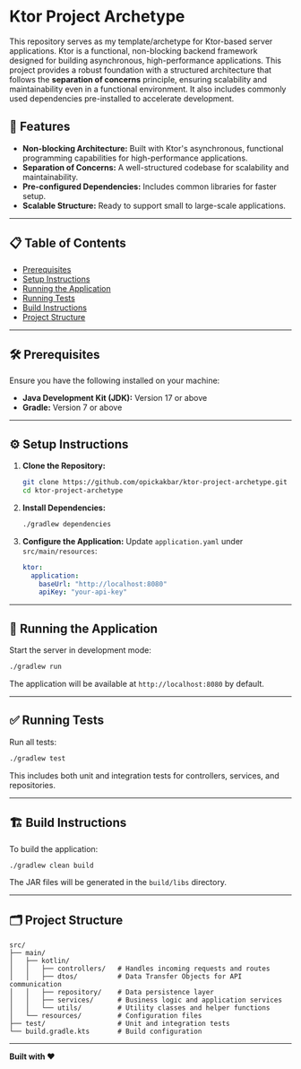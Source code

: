 # Ktor Project Archetype

This repository serves as my template/archetype for Ktor-based server applications. Ktor is a functional, non-blocking backend framework designed for building asynchronous, high-performance applications. This project provides a robust foundation with a structured architecture that follows the **separation of concerns** principle, ensuring scalability and maintainability even in a functional environment. It also includes commonly used dependencies pre-installed to accelerate development.

## 🚀 Features
- **Non-blocking Architecture:** Built with Ktor's asynchronous, functional programming capabilities for high-performance applications.
- **Separation of Concerns:** A well-structured codebase for scalability and maintainability.
- **Pre-configured Dependencies:** Includes common libraries for faster setup.
- **Scalable Structure:** Ready to support small to large-scale applications.

---

## 📋 Table of Contents
- [Prerequisites](#prerequisites)
- [Setup Instructions](#setup-instructions)
- [Running the Application](#running-the-application)
- [Running Tests](#running-tests)
- [Build Instructions](#build-instructions)
- [Project Structure](#project-structure)

---

## 🛠️ Prerequisites
Ensure you have the following installed on your machine:

- **Java Development Kit (JDK):** Version 17 or above
- **Gradle:** Version 7 or above

---

## ⚙️ Setup Instructions

1. **Clone the Repository:**
   ```bash
   git clone https://github.com/opickakbar/ktor-project-archetype.git
   cd ktor-project-archetype
   ```

2. **Install Dependencies:**
   ```bash
   ./gradlew dependencies
   ```

3. **Configure the Application:**
   Update `application.yaml` under `src/main/resources`:
   ```yaml
   ktor:
     application:
       baseUrl: "http://localhost:8080"
       apiKey: "your-api-key"
   ```

---

## 🚀 Running the Application

Start the server in development mode:
```bash
./gradlew run
```
The application will be available at `http://localhost:8080` by default.

---

## ✅ Running Tests

Run all tests:
```bash
./gradlew test
```
This includes both unit and integration tests for controllers, services, and repositories.

---

## 🏗️ Build Instructions

To build the application:
```bash
./gradlew clean build
```
The JAR files will be generated in the `build/libs` directory.

---

## 🗂️ Project Structure

```plaintext
src/
├── main/
│   ├── kotlin/
│   │   ├── controllers/   # Handles incoming requests and routes
│   │   ├── dtos/          # Data Transfer Objects for API communication
│   │   ├── repository/    # Data persistence layer
│   │   ├── services/      # Business logic and application services
│   │   └── utils/         # Utility classes and helper functions
│   └── resources/         # Configuration files
├── test/                  # Unit and integration tests
└── build.gradle.kts       # Build configuration
```

---

**Built with ❤️**
